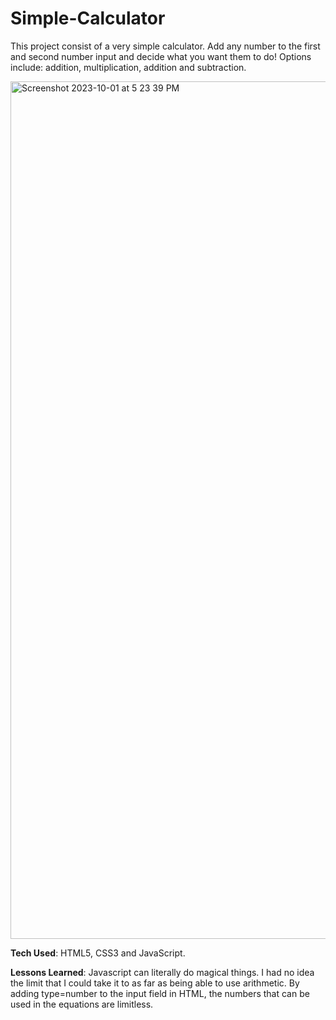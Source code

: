 # Simple-Calculator
This project consist of a very simple calculator. Add any number to the first and second number input and decide what you want them to do! Options include: addition, multiplication, addition and subtraction.

<img width="1372" alt="Screenshot 2023-10-01 at 5 23 39 PM" src="https://github.com/briannawillis195/Simple-Calculator/assets/143905399/c4c7cd27-6353-4d10-902f-cb832f758639">

<b>Tech Used</b>: HTML5, CSS3 and JavaScript.

<b>Lessons Learned</b>: Javascript can literally do magical things. I had no idea the limit that I could take it to as far as being able to use arithmetic. By adding type=number to the input field in HTML, the numbers that can be used in the equations are limitless.
